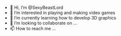 - 👋 Hi, I’m @SexyBeastLord
- 👀 I’m interested in playing and making video games
- 🌱 I’m currently learning how to develop 3D graphics
- 💞️ I’m looking to collaborate on ...
- 📫 How to reach me ...

<!---
SexyBeastLord/SexyBeastLord is a ✨ special ✨ repository because its `README.md` (this file) appears on your GitHub profile.
You can click the Preview link to take a look at your changes.
--->

